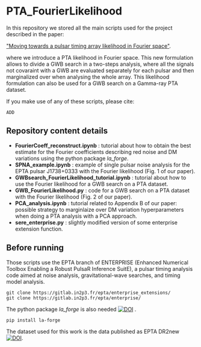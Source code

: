 # PTA_FourierLikelihood

In this repository we stored all the main scripts used for the project described in the paper:

["Moving towards a pulsar timing array likelihood in Fourier space"](??).

where we introduce a PTA likelihood in Fourier space. This new formulation allows to divide a GWB search in a two-steps analysis, where all the signals not covaraint with a GWB are evaluated separately for each pulsar and then marginalized over when analysing the whole array. This likelihood formulation can also be used for a GWB search on a Gamma-ray PTA dataset.

If you make use of any of these scripts, please cite:
```
ADD
```

## Repository content details

- **FourierCoeff_reconstruct.ipynb** : tutorial about how to obtain the best estimate for the Fourier coefficients describing red noise and DM variations using the python package *la_forge*.
- **SPNA_example.ipynb** : example of single pulsar noise analysis for the EPTA pulsar J1738+0333 with the Fourier likelihood (Fig. 1 of our paper).
- **GWBsearch_FourierLikelihood_tutorial.ipynb** : tutorial about how to use the Fourier likelihood for a GWB search on a PTA dataset.
- **GWB_FourierLikelihood.py** : code for a GWB search on a PTA dataset with the Fourier likelihood (Fig. 2 of our paper).
- **PCA_analysis.ipynb** : tutorial related to Appendix B of our paper: possible strategy to marginlaize over DM variation hyperparameters when doing a PTA analysis with a PCA approach.
- **sere_enterprise.py** : slightly modified version of some enterprise extension function. 

## Before running

Those scripts use the EPTA branch of ENTERPRISE (Enhanced Numerical Toolbox Enabling a Robust PulsaR Inference SuitE), a pulsar timing analysis code aimed at noise analysis, gravitational-wave searches, and timing model analysis. 
```
git clone https://gitlab.in2p3.fr/epta/enterprise_extensions/
git clone https://gitlab.in2p3.fr/epta/enterprise/
```
The python package *la_forge* is also needed [![DOI](https://zenodo.org/badge/DOI/10.5281/zenodo.4152550.svg)](https://doi.org/10.5281/zenodo.4152550) .
```
pip install la-forge
```
The dataset used for this work is the data published as EPTA DR2new [![DOI](https://zenodo.org/badge/DOI/10.5281/zenodo.10276364.svg)](https://doi.org/10.5281/zenodo.10276364).

